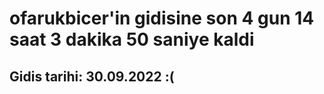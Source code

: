 # ofarukbicer'in gidisine son 4 gun 14 saat 3 dakika 50 saniye kaldi

## Gidis tarihi: 30.09.2022 :(